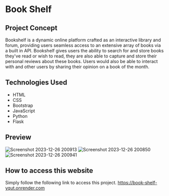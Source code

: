 # Book Shelf

## Project Concept
Bookshelf is a dynamic online platform crafted as an interactive library and forum, providing users seamless access to an extensive array of books via a built in API. Bookshelf gives users the ability to search for and store books they've read or wish to read, they are also able to capture and store their personal reviews about these books. Users would also be able to interact with and other users by sharing their opinion on a book of the month.  

## Technologies Used

- HTML
- CSS
- Bootstrap
- JavaScript
- Python
- Flask

## Preview
![Screenshot 2023-12-26 200913](https://github.com/brandonoregan/book-shelf/assets/100802480/9936ef5c-0bd5-4772-a4e5-8355bd47a947)
![Screenshot 2023-12-26 200850](https://github.com/brandonoregan/book-shelf/assets/100802480/777d87bd-7fe8-4efb-ba5b-b04505901c0d)
![Screenshot 2023-12-26 200941](https://github.com/brandonoregan/book-shelf/assets/100802480/cabcbc52-d827-4f87-a9ad-f3bc5c7b635f)


## How to access this website
Simply follow the following link to access this project.
https://book-shelf-yqut.onrender.com
